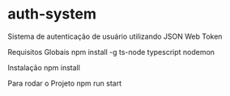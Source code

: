 # auth-system

Sistema de autenticação de usuário utilizando JSON Web Token 

Requisitos Globais
npm install -g ts-node typescript nodemon

Instalação
npm install

Para rodar o Projeto
npm run start
